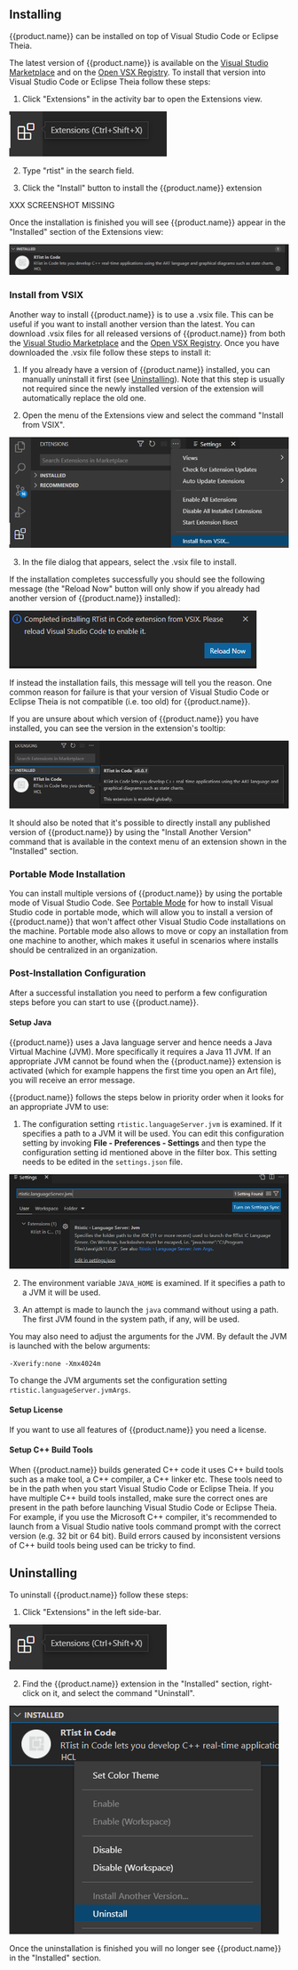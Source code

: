 
## Installing

{{product.name}} can be installed on top of Visual Studio Code or Eclipse Theia.

The latest version of {{product.name}} is available on the [Visual Studio Marketplace](https://marketplace.visualstudio.com/vscode) and on the [Open VSX Registry](https://open-vsx.org/). To install that version into Visual Studio Code or Eclipse Theia follow these steps:

1) Click "Extensions" in the activity bar to open the Extensions view.

![](images/extensions_in_sidebar.png)

2) Type "rtist" in the search field.

3) Click the "Install" button to install the {{product.name}} extension

XXX SCREENSHOT MISSING

Once the installation is finished you will see {{product.name}} appear in the "Installed" section of the Extensions view:

![](images/installed_extension.png)

### Install from VSIX
Another way to install {{product.name}} is to use a .vsix file. This can be useful if you want to install another version than the latest. You can download .vsix files for all released versions of {{product.name}} from both the [Visual Studio Marketplace](https://marketplace.visualstudio.com/vscode) and the [Open VSX Registry](https://open-vsx.org/). Once you have downloaded the .vsix file follow these steps to install it:

1) If you already have a version of {{product.name}} installed, you can manually uninstall it first (see [Uninstalling](#uninstalling)). Note that this step is usually not required since the newly installed version of the extension will automatically replace the old one.

2) Open the menu of the Extensions view and select the command "Install from VSIX". 

![](images/vsix_install.png)

3) In the file dialog that appears, select the .vsix file to install.

If the installation completes successfully you should see the following message (the "Reload Now" button will only show if you already had another version of {{product.name}} installed):

![](images/vsix_installation_completed.png)

If instead the installation fails, this message will tell you the reason. One common reason for failure is that your version of Visual Studio Code or Eclipse Theia is not compatible (i.e. too old) for {{product.name}}.

If you are unsure about which version of {{product.name}} you have installed, you can see the version in the extension's tooltip:

![](images/extension_tooltip.png)

It should also be noted that it's possible to directly install any published version of {{product.name}} by using the "Install Another Version" command that is available in the context menu of an extension shown in the "Installed" section.

### Portable Mode Installation
You can install multiple versions of {{product.name}} by using the portable mode of Visual Studio Code. See [Portable Mode](https://code.visualstudio.com/docs/editor/portable) for how to install Visual Studio code in portable mode, which will allow you to install a version of {{product.name}} that won't affect other Visual Studio Code installations on the machine. Portable mode also allows to move or copy an installation from one machine to another, which makes it useful in scenarios where installs should be centralized in an organization.

### Post-Installation Configuration
After a successful installation you need to perform a few configuration steps before you can start to use {{product.name}}.

#### Setup Java
{{product.name}} uses a Java language server and hence needs a Java Virtual Machine (JVM). More specifically it requires a Java 11 JVM. If an appropriate JVM cannot be found when the {{product.name}} extension is activated (which for example happens the first time you open an Art file), you will receive an error message.

{{product.name}} follows the steps below in priority order when it looks for an appropriate JVM to use:

1) The configuration setting `rtistic.languageServer.jvm` is examined. If it specifies a path to a JVM it will be used. You can edit this configuration setting by invoking **File - Preferences - Settings** and then type the configuration setting id mentioned above in the filter box. This setting needs to be edited in the `settings.json` file.

![](images/jvm_setting.png)

2) The environment variable `JAVA_HOME` is examined. If it specifies a path to a JVM it will be used.
   
3) An attempt is made to launch the `java` command without using a path. The first JVM found in the system path, if any, will be used.

You may also need to adjust the arguments for the JVM. By default the JVM is launched with the below arguments:

`-Xverify:none -Xmx4024m`

To change the JVM arguments set the configuration setting `rtistic.languageServer.jvmArgs`.

#### Setup License
If you want to use all features of {{product.name}} you need a license.

#### Setup C++ Build Tools
When {{product.name}} builds generated C++ code it uses C++ build tools such as a make tool, a C++ compiler, a C++ linker etc. These tools need to be in the path when you start Visual Studio Code or Eclipse Theia. If you have multiple C++ build tools installed, make sure the correct ones are present in the path before launching Visual Studio Code or Eclipse Theia. For example, if you use the Microsoft C++ compiler, it's recommended to launch from a Visual Studio native tools command prompt with the correct version (e.g. 32 bit or 64 bit). Build errors caused by inconsistent versions of C++ build tools being used can be tricky to find.

## Uninstalling
To uninstall {{product.name}} follow these steps:

1) Click "Extensions" in the left side-bar.

![](images/extensions_in_sidebar.png)

2) Find the {{product.name}} extension in the "Installed" section, right-click on it, and select the command "Uninstall".

![](images/uninstall.png)

Once the uninstallation is finished you will no longer see {{product.name}} in the "Installed" section.
